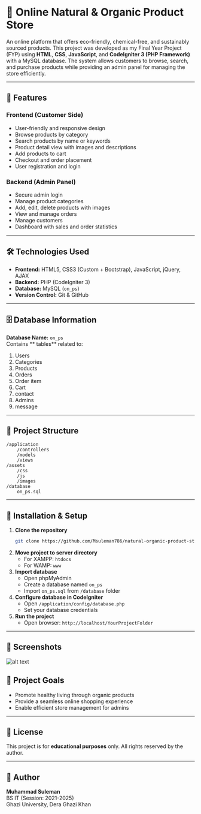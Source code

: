 # 🌿 Online Natural & Organic Product Store

An online platform that offers eco-friendly, chemical-free, and sustainably sourced products. This project was developed as my Final Year Project (FYP) using **HTML**, **CSS**, **JavaScript**, and **CodeIgniter 3 (PHP Framework)** with a MySQL database. The system allows customers to browse, search, and purchase products while providing an admin panel for managing the store efficiently.

---

## 📌 Features

### **Frontend (Customer Side)**

- User-friendly and responsive design
- Browse products by category
- Search products by name or keywords
- Product detail view with images and descriptions
- Add products to cart
- Checkout and order placement
- User registration and login

### **Backend (Admin Panel)**

- Secure admin login
- Manage product categories
- Add, edit, delete products with images
- View and manage orders
- Manage customers
- Dashboard with sales and order statistics

---

## 🛠️ Technologies Used

- **Frontend:** HTML5, CSS3 (Custom + Bootstrap), JavaScript, jQuery, AJAX
- **Backend:** PHP (CodeIgniter 3)
- **Database:** MySQL (`on_ps`)
- **Version Control:** Git & GitHub

---

## 🗄️ Database Information

**Database Name:** `on_ps`  
Contains ** tables** related to:

1. Users
2. Categories
3. Products
4. Orders
5. Order item
6. Cart
7. contact
8. Admins
9. message

---

## 📂 Project Structure

```
/application
    /controllers
    /models
    /views
/assets
    /css
    /js
    /images
/database
    on_ps.sql
```

---

## 🚀 Installation & Setup

1. **Clone the repository**
   ```bash
   git clone https://github.com/Msuleman786/natural-organic-product-store.git
   ```
2. **Move project to server directory**
   - For XAMPP: `htdocs`
   - For WAMP: `www`
3. **Import database**
   - Open phpMyAdmin
   - Create a database named `on_ps`
   - Import `on_ps.sql` from `/database` folder
4. **Configure database in CodeIgniter**
   - Open `/application/config/database.php`
   - Set your database credentials
5. **Run the project**
   - Open browser: `http://localhost/YourProjectFolder`

---

## 📸 Screenshots

![alt text](image-1.png)

## 🎯 Project Goals

- Promote healthy living through organic products
- Provide a seamless online shopping experience
- Enable efficient store management for admins

---

## 📜 License

This project is for **educational purposes** only. All rights reserved by the author.

---

## 👤 Author

**Muhammad Suleman**  
BS IT (Session: 2021-2025)  
Ghazi University, Dera Ghazi Khan
